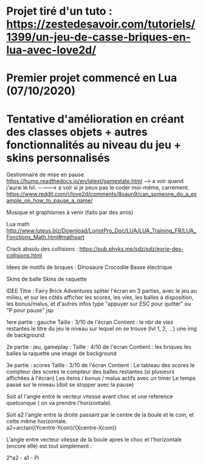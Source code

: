 # Projet tiré d'un tuto : https://zestedesavoir.com/tutoriels/1399/un-jeu-de-casse-briques-en-lua-avec-love2d/

# Premier projet commencé en Lua (07/10/2020)

# Tentative d'amélioration en créant des classes objets + autres fonctionnalités au niveau du jeu + skins personnalisés

Gestionnaire de mise en pause
https://hump.readthedocs.io/en/latest/gamestate.html
--> a voir quand j'aurai le lvl.
-----> a voir si je peux pas le coder moi-même, carrément.
https://www.reddit.com/r/love2d/comments/8oaun9/can_someone_do_a_example_on_how_to_pause_a_game/

Musique et graphismes à venir (faits par des amis)

Lua math
http://www.luteus.biz/Download/LoriotPro_Doc/LUA/LUA_Training_FR/LUA_Fonctions_Math.html#mathsqrt

Crack absolu des collisions :
https://pub.phyks.me/sdz/sdz/eorie-des-collisions.html

Idees de motifs de briques :
Dinosaure
Crocodile
Basse électrique

Skins de balle
Skins de raquette

IDEE
Titre : Fairy Brick Adventures
spliter l'écran en 3 parties, avec le jeu au milieu, et sur les côtés afficher les scores, les vies, les balles à disposition, les bonus/malus, et d'autres infos type
"appuyer sur ESC pour quitter" ou "P pour pause" jsp

1ere partie : gauche
Taille : 3/10 de l'écran
Contient : 
le nbr de vies restantes
le titre du jeu
le niveau sur lequel on se trouve (lvl 1, 2, ...)
une img de background

2e partie : jeu, gameplay : 
Taille : 4/10 de l'écran
Contient :
les briques
les balles
la raquette
une image de background

3e partie : scores
Taille : 3/10 de l'écran
Contient :
Le tableau des scores
le compteur des scores
le compteur des balles restantes (si plusieurs affichées à l'écran)
Les items / bonus / malus actifs avec un timer
Le temps passé sur le niveau (doit se stopper avec la pause)


Soit a1 l'angle entre le vecteur vitesse avant choc et une reference quelconque ( on va prendre l'horizontale).
 
Soit a2 l'angle entre la droite passant par le centre de la boule et le coin, et cette même horizontale.  
a2=arctan((Ycentre-Ycoin)/(Xcentre-Xcoin))
 
L'angle entre vecteur vitesse de la boule apres le choc et l'horizontale (encore elle) est tout simplement :
 
2*a2 - a1 - Pi